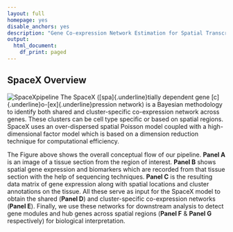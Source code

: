 ```yaml
---
layout: full
homepage: yes
disable_anchors: yes
description: "Gene Co-expression Network Estimation for Spatial Transcriptomics"
output:
  html_document:
    df_print: paged
---
```


## SpaceX Overview

![SpaceXpipeline](SpaceX_Overview.jpg) The SpaceX ([spa]{.underline}tially dependent gene [c]{.underline}o-[ex]{.underline}pression network) is a Bayesian methodology to identify both shared and cluster-specific co-expression network across genes. These clusters can be cell type specific or based on spatial regions. SpaceX uses an over-dispersed spatial Poisson model coupled with a high-dimensional factor model which is based on a dimension reduction technique for computational efficiency.

The Figure above shows the overall conceptual flow of our pipeline. **Panel A** is an image of a tissue section from the region of interest. **Panel B** shows spatial gene expression and biomarkers which are recorded from that tissue section with the help of sequencing techniques. **Panel C** is the resulting data matrix of gene expression along with spatial locations and cluster annotations on the tissue. All these serve as input for the SpaceX model to obtain the shared (**Panel D**) and cluster-specific co-expression networks (**Panel E**). Finally, we use these networks for downstream analysis to detect gene modules and hub genes across spatial regions (**Panel F** & **Panel G** respectively) for biological interpretation.
